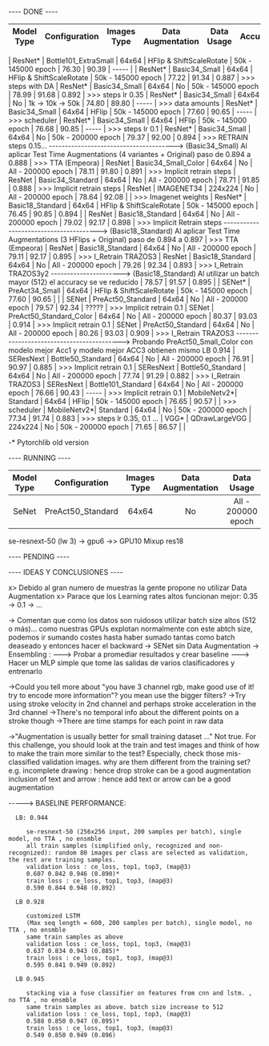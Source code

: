 
---- DONE ----

|  Model Type |       Configuration      | Images Type |     Data Augmentation    |     Data Usage     | Accuracy@1 | Accuracy@3 | Leaderboard |
|:-----------:|:------------------------:|:-----------:|:------------------------:|:------------------:|:----------:|:----------:|:-----------:|

|   ResNet*   |   Bottle101_ExtraSmall   |    64x64    | HFlip & ShiftScaleRotate | 50k - 145000 epoch |    76.30   |    90.39   |    -----    |
|   ResNet*   |       Basic34_Small      |    64x64    | HFlip & ShiftScaleRotate | 50k - 145000 epoch |    77.22   |    91.34   |    0.887    | >>> steps with DA
|   ResNet*   |       Basic34_Small      |    64x64    |            No            | 50k - 145000 epoch |    78.99   |    91.68   |    0.892    | >>> steps lr 0.35
|   ResNet*   |       Basic34_Small      |    64x64    |            No            |  1k -> 10k -> 50k  |    74.80   |    89.80   |    -----    | >>> data amounts
|   ResNet*   |       Basic34_Small      |    64x64    |           HFlip          | 50k - 145000 epoch |    77.60   |    90.65   |    -----    | >>> scheduler
|   ResNet*   |       Basic34_Small      |    64x64    |           HFlip          | 50k - 145000 epoch |    76.68   |    90.85   |    -----    | >>> steps lr 0.1
|   ResNet*   |       Basic34_Small      |    64x64    |            No            | 50k - 200000 epoch |    79.37   |    92.00   |    0.894    | >>> RETRAIN steps 0.15...
---------------------------------------> (Basic34_Small) Al aplicar Test Time Augmentations (4 variantes + Original) paso de 0.894 a  0.888    | >>> TTA (Empeora)
|   ResNet    |   Basic34_Small_Color    |    64x64    |            No            | All - 200000 epoch |    78.11   |    91.80   |    0.891    | >>> Implicit retrain steps
|   ResNet    |     Basic34_Standard     |    64x64    |            No            | All - 200000 epoch |    78.71   |    91.85   |    0.888    | >>> Implicit retrain steps
|   ResNet    |        IMAGENET34        |   224x224   |            No            | All - 200000 epoch |    78.64   |    92.08   |             | >>> Imagenet weights
|   ResNet*   |     Basic18_Standard     |    64x64    | HFlip & ShiftScaleRotate | 50k - 145000 epoch |    76.45   |    90.85   |    0.894    |
|   ResNet    |     Basic18_Standard     |    64x64    |            No            | All - 200000 epoch |    79.02   |    92.17   |    0.898    | >>> Implicit Retrain steps
---------------------------------------> (Basic18_Standard) Al aplicar Test Time Augmentations (3 HFlips + Original) paso de 0.894 a  0.897    | >>> TTA (Empeora)
|   ResNet    |     Basic18_Standard     |    64x64    |            No            | All - 200000 epoch |    79.11   |    92.17   |    0.895    | >>> I_Retrain TRAZOS3
|   ResNet    |     Basic18_Standard     |    64x64    |            No            | All - 200000 epoch |    79.26   |    92.34   |    0.893    | >>> I_Retrain TRAZOS3y2
----------------------> (Basic18_Standard) Al utilizar un batch mayor (512) el accuracy se ve reducido |    78.57   |    91.57   |    0.895    |
|   SENet*    |      PreAct34_Small      |    64x64    | HFlip & ShiftScaleRotate | 50k - 145000 epoch |    77.60   |    90.65   |             |
|   SENet     |    PreAct50_Standard     |    64x64    |            No            | All - 200000 epoch |    79.57   |    92.34   |    ?????    | >>> Implicit retrain 0.1
|   SENet     |  PreAct50_Standard_Color |    64x64    |            No            | All - 200000 epoch |    80.37   |    93.03   |    0.914    | >>> Implicit retrain 0.1
|   SENet     |     PreAct50_Standard    |    64x64    |            No            | All - 200000 epoch |    80.26   |    93.03   |    0.909    | >>> I_Retrain TRAZOS3
------------------------------------------> Probando PreAct50_Small_Color con modelo mejor Acc1 y modelo mejor ACC3 obtienen mismo LB 0.914
|  SEResNext  |     Bottle50_Standard    |    64x64    |            No            | All - 200000 epoch |    76.91   |    90.97   |    0.885    | >>> Implicit retrain 0.1
|  SEResNext  |     Bottle50_Standard    |    64x64    |            No            | All - 200000 epoch |    77.74   |    91.29   |    0.882    | >>> I_Retrain TRAZOS3
|  SEResNext  |    Bottle101_Standard    |    64x64    |            No            | All - 200000 epoch |    76.66   |    90.43   |    -----    | >>> Implicit retrain 0.1
| MobileNetv2*|         Standard         |    64x64    |           HFlip          | 50k - 145000 epoch |    76.65   |    90.57   |             | >>> scheduler
| MobileNetv2*|         Standard         |    64x64    |            No            | 50k - 200000 epoch |    77.34   |    91.74   |    0.883    | >>> steps lr 0.35, 0.1 ...
|    VGG*     |      QDrawLargeVGG       |   224x224   |            No            | 50k - 200000 epoch |    71.65   |    86.57   |             |


-* Pytorchlib old version

---- RUNNING ----

|   Model Type  |     Configuration    | Images Type |     Data Augmentation    |     Data Usage     |    GPU    |
|:-------------:|:--------------------:|:-----------:|:------------------------:|:------------------:|:---------:|
|     SeNet     |  PreAct50_Standard   |    64x64    |            No            | All - 200000 epoch |    P12    | >>> Implicit retrain 0.1 Trazos3
se-resnext-50 (lw 3) -> gpu6
->> GPU10 Mixup res18


---- PENDING ----


---- IDEAS Y CONCLUSIONES ----

  x> Debido al gran numero de muestras la gente propone no utilizar Data Augmentation
  x> Parace que los Learning rates altos funcionan mejor: 0.35 -> 0.1 -> ...
  
  -> Comentan que como los datos son ruidosos utilizar batch size altos (512 o más)...
     como nuestras GPUs explotan normalmente con este abtch size, podemos ir sumando costes
     hasta haber sumado tantas como batch deaseado y entonces hacer el backward
  -> SENet sin Data Augmentation
  -> Ensembling :
       ---> Probar a promediar resultados y crear baseline
       ---> Hacer un MLP simple que tome las salidas de varios clasificadores y entrenarlo

  ->Could you tell more about "you have 3 channel rgb, make good use of it! try to encode more information"? you mean use the bigger filters?
     ->Try using stroke velocity in 2nd channel and perhaps stroke acceleration in the 3rd channel
     ->There's no temporal info about the different points on a stroke though
     ->There are time stamps for each point in raw data


  ->"Augmentation is usually better for small training dataset …"
        Not true.
        For this challenge, you should look at the train and test images and think of how to make the train more similar to the test?
        Especially, check those mis-classified validation images. why are them different from the training set?
        e.g.
        incomplete drawing : hence drop stroke can be a good augmentation
        inclusion of text and arrow : hence add text or arrow can be a good augmentation 


   -----> BASELINE PERFORMANCE:

      LB: 0.944

         se-resnext-50 (256x256 input, 200 samples per batch), single model, no TTA , no ensmble
         all train samples (simplified only, recognized and non-recognized): random 80 images per class are selected as validation, the rest are training samples.
         validation loss : ce_loss, top1, top3, (map@3)
         0.607 0.842 0.946 (0.890)*
         train loss : ce_loss, top1, top3, (map@3)
         0.590 0.844 0.948 (0.892)

      LB 0.928

         customized LSTM
         (Max seq length = 600, 200 samples per batch), single model, no TTA , no ensmble
         same train samples as above
         validation loss : ce_loss, top1, top3, (map@3)
         0.637 0.834 0.943 (0.885)*
         train loss : ce_loss, top1, top3, (map@3)
         0.595 0.841 0.949 (0.892)

      LB 0.945

         stacking via a fuse classifier on features from cnn and lstm. , no TTA , no ensmble
         same train samples as above. batch size increase to 512
         validation loss : ce_loss, top1, top3, (map@3)
         0.588 0.850 0.947 (0.895)*
         train loss : ce_loss, top1, top3, (map@3)
         0.549 0.850 0.949 (0.896)

